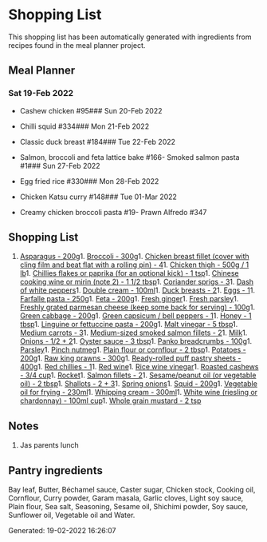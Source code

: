 # Shopping List

This shopping list has been automatically generated with ingredients from recipes found in the meal planner project.

## Meal Planner

### Sat 19-Feb 2022

- Cashew chicken #95### Sun 20-Feb 2022

- Chilli squid #334### Mon 21-Feb 2022

- Classic duck breast #184### Tue 22-Feb 2022

- Salmon, broccoli and feta lattice bake #166- Smoked salmon pasta #1### Sun 27-Feb 2022

- Egg fried rice #330### Mon 28-Feb 2022

- Chicken Katsu curry #148### Tue 01-Mar 2022

- Creamy chicken broccoli pasta #19- Prawn Alfredo #347

## Shopping List

1. [Asparagus - 200g](https://www.sainsburys.co.uk/gol-ui/SearchResults/Asparagus)1. [Broccoli - 300g](https://www.sainsburys.co.uk/gol-ui/SearchResults/Broccoli)1. [Chicken breast fillet (cover with cling film and beat flat with a rolling pin) - 4](https://www.sainsburys.co.uk/gol-ui/SearchResults/Chicken%20breast%20fillet%20(cover%20with%20cling%20film%20and%20beat%20flat%20with%20a%20rolling%20pin))1. [Chicken thigh - 500g / 1 lb](https://www.sainsburys.co.uk/gol-ui/SearchResults/Chicken%20thigh)1. [Chillies flakes or paprika (for an optional kick) - 1 tsp](https://www.sainsburys.co.uk/gol-ui/SearchResults/Chillies%20flakes%20or%20paprika%20(for%20an%20optional%20kick))1. [Chinese cooking wine or mirin (note 2) - 1 1/2 tbsp](https://www.sainsburys.co.uk/gol-ui/SearchResults/Chinese%20cooking%20wine%20or%20mirin%20(note%202))1. [Coriander sprigs - 3](https://www.sainsburys.co.uk/gol-ui/SearchResults/Coriander%20sprigs)1. [Dash of white peppers](https://www.sainsburys.co.uk/gol-ui/SearchResults/Dash%20of%20white%20peppers)1. [Double cream - 100ml](https://www.sainsburys.co.uk/gol-ui/SearchResults/Double%20cream)1. [Duck breasts - 2](https://www.sainsburys.co.uk/gol-ui/SearchResults/Duck%20breasts)1. [Eggs - 1](https://www.sainsburys.co.uk/gol-ui/SearchResults/Eggs)1. [Farfalle pasta - 250g](https://www.sainsburys.co.uk/gol-ui/SearchResults/Farfalle%20pasta)1. [Feta - 200g](https://www.sainsburys.co.uk/gol-ui/SearchResults/Feta)1. [Fresh ginger](https://www.sainsburys.co.uk/gol-ui/SearchResults/Fresh%20ginger)1. [Fresh parsley](https://www.sainsburys.co.uk/gol-ui/SearchResults/Fresh%20parsley)1. [Freshly grated parmesan cheese (keep some back for serving) - 100g](https://www.sainsburys.co.uk/gol-ui/SearchResults/Freshly%20grated%20parmesan%20cheese%20(keep%20some%20back%20for%20serving))1. [Green cabbage - 200g](https://www.sainsburys.co.uk/gol-ui/SearchResults/Green%20cabbage)1. [Green capsicum / bell peppers - 1](https://www.sainsburys.co.uk/gol-ui/SearchResults/Green%20capsicum%20/%20bell%20peppers)1. [Honey - 1 tbsp](https://www.sainsburys.co.uk/gol-ui/SearchResults/Honey)1. [Linguine or fettuccine pasta - 200g](https://www.sainsburys.co.uk/gol-ui/SearchResults/Linguine%20or%20fettuccine%20pasta)1. [Malt vinegar - 5 tbsp](https://www.sainsburys.co.uk/gol-ui/SearchResults/Malt%20vinegar)1. [Medium carrots - 3](https://www.sainsburys.co.uk/gol-ui/SearchResults/Medium%20carrots)1. [Medium-sized smoked salmon fillets - 2](https://www.sainsburys.co.uk/gol-ui/SearchResults/Medium-sized%20smoked%20salmon%20fillets)1. [Milk](https://www.sainsburys.co.uk/gol-ui/SearchResults/Milk)1. [Onions - 1/2 + 2](https://www.sainsburys.co.uk/gol-ui/SearchResults/Onions)1. [Oyster sauce - 3 tbsp](https://www.sainsburys.co.uk/gol-ui/SearchResults/Oyster%20sauce)1. [Panko breadcrumbs - 100g](https://www.sainsburys.co.uk/gol-ui/SearchResults/Panko%20breadcrumbs)1. [Parsley](https://www.sainsburys.co.uk/gol-ui/SearchResults/Parsley)1. [Pinch nutmeg](https://www.sainsburys.co.uk/gol-ui/SearchResults/Pinch%20nutmeg)1. [Plain flour or cornflour - 2 tbsp](https://www.sainsburys.co.uk/gol-ui/SearchResults/Plain%20flour%20or%20cornflour)1. [Potatoes - 200g](https://www.sainsburys.co.uk/gol-ui/SearchResults/Potatoes)1. [Raw king prawns - 300g](https://www.sainsburys.co.uk/gol-ui/SearchResults/Raw%20king%20prawns)1. [Ready-rolled puff pastry sheets - 400g](https://www.sainsburys.co.uk/gol-ui/SearchResults/Ready-rolled%20puff%20pastry%20sheets)1. [Red chillies - 1](https://www.sainsburys.co.uk/gol-ui/SearchResults/Red%20chillies)1. [Red wine](https://www.sainsburys.co.uk/gol-ui/SearchResults/Red%20wine)1. [Rice wine vinegar](https://www.sainsburys.co.uk/gol-ui/SearchResults/Rice%20wine%20vinegar)1. [Roasted cashews - 3/4 cup](https://www.sainsburys.co.uk/gol-ui/SearchResults/Roasted%20cashews)1. [Rocket](https://www.sainsburys.co.uk/gol-ui/SearchResults/Rocket)1. [Salmon fillets - 2](https://www.sainsburys.co.uk/gol-ui/SearchResults/Salmon%20fillets)1. [Sesame/peanut oil (or vegetable oil) - 2 tbsp](https://www.sainsburys.co.uk/gol-ui/SearchResults/Sesame/peanut%20oil%20(or%20vegetable%20oil))1. [Shallots - 2 + 3](https://www.sainsburys.co.uk/gol-ui/SearchResults/Shallots)1. [Spring onions](https://www.sainsburys.co.uk/gol-ui/SearchResults/Spring%20onions)1. [Squid - 200g](https://www.sainsburys.co.uk/gol-ui/SearchResults/Squid)1. [Vegetable oil for frying - 230ml](https://www.sainsburys.co.uk/gol-ui/SearchResults/Vegetable%20oil%20for%20frying)1. [Whipping cream - 300ml](https://www.sainsburys.co.uk/gol-ui/SearchResults/Whipping%20cream)1. [White wine (riesling or chardonnay) - 100ml cup](https://www.sainsburys.co.uk/gol-ui/SearchResults/White%20wine%20(riesling%20or%20chardonnay))1. [Whole grain mustard - 2 tsp](https://www.sainsburys.co.uk/gol-ui/SearchResults/Whole%20grain%20mustard)
## Notes

1. Jas parents lunch

## Pantry ingredients

Bay leaf, Butter, Béchamel sauce, Caster sugar, Chicken stock, Cooking oil, Cornflour, Curry powder, Garam masala, Garlic cloves, Light soy sauce, Plain flour, Sea salt, Seasoning, Sesame oil, Shichimi powder, Soy sauce, Sunflower oil, Vegetable oil and Water.


Generated: 19-02-2022 16:26:07